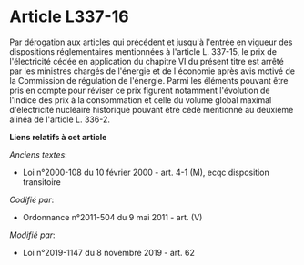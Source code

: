 # Article L337-16

Par dérogation aux articles qui précédent et jusqu'à l'entrée en vigueur des dispositions réglementaires mentionnées à
l'article L. 337-15, le prix de l'électricité cédée en application du chapitre VI du présent titre est arrêté par les
ministres chargés de l'énergie et de l'économie après avis motivé de la Commission de régulation de l'énergie. Parmi les
éléments pouvant être pris en compte pour réviser ce prix figurent notamment l'évolution de l'indice des prix à la
consommation et celle du volume global maximal d'électricité nucléaire historique pouvant être cédé mentionné au deuxième
alinéa de l'article L. 336-2.

**Liens relatifs à cet article**

_Anciens textes_:

  - Loi n°2000-108 du 10 février 2000 - art. 4-1 (M), ecqc disposition transitoire

_Codifié par_:

  - Ordonnance n°2011-504 du 9 mai 2011 - art. (V)

_Modifié par_:

  - Loi n°2019-1147 du 8 novembre 2019 - art. 62
